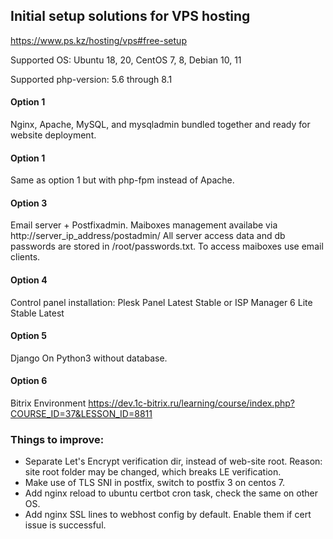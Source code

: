 ## Initial setup solutions for VPS hosting
https://www.ps.kz/hosting/vps#free-setup

Supported OS: Ubuntu 18, 20, CentOS 7, 8, Debian 10, 11

Supported php-version: 5.6 through 8.1

#### Option 1
Nginx, Apache, MySQL, and mysqladmin bundled together and ready for website deployment.

#### Option 1
Same as option 1 but with php-fpm instead of Apache.

#### Option 3
Email server + Postfixadmin. Maiboxes management availabe via http://server_ip_address/postadmin/ All server access data and db passwords are stored in /root/passwords.txt. To access maiboxes use email clients.

#### Option 4
Control panel installation: Plesk Panel Latest Stable or ISP Manager 6 Lite Stable Latest

#### Option 5
Django On Python3 without database.

#### Option 6
Bitrix Environment https://dev.1c-bitrix.ru/learning/course/index.php?COURSE_ID=37&LESSON_ID=8811

### Things to improve:
- Separate Let's Encrypt verification dir, instead of web-site root. Reason: site root folder may be changed, which breaks LE verification.
- Make use of TLS SNI in postfix, switch to postfix 3 on centos 7.
- Add nginx reload to ubuntu certbot cron task, check the same on other OS.
- Add nginx SSL lines to webhost config by default. Enable them if cert issue is successful.

